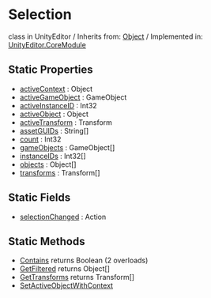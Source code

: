 # Selection
class in UnityEditor
 / Inherits from: <a href="https://docs.unity3d.com/6000.0/Documentation/ScriptReference/Object.html">Object</a> / Implemented in: <a href="https://docs.unity3d.com/6000.0/Documentation/ScriptReference/UnityEditor.CoreModule.html">UnityEditor.CoreModule</a>

## Static Properties
- <a href="https://docs.unity3d.com/6000.0/Documentation/ScriptReference/Selection-activeContext.html">activeContext</a> : Object
- <a href="https://docs.unity3d.com/6000.0/Documentation/ScriptReference/Selection-activeGameObject.html">activeGameObject</a> : GameObject
- <a href="https://docs.unity3d.com/6000.0/Documentation/ScriptReference/Selection-activeInstanceID.html">activeInstanceID</a> : Int32
- <a href="https://docs.unity3d.com/6000.0/Documentation/ScriptReference/Selection-activeObject.html">activeObject</a> : Object
- <a href="https://docs.unity3d.com/6000.0/Documentation/ScriptReference/Selection-activeTransform.html">activeTransform</a> : Transform
- <a href="https://docs.unity3d.com/6000.0/Documentation/ScriptReference/Selection-assetGUIDs.html">assetGUIDs</a> : String[]
- <a href="https://docs.unity3d.com/6000.0/Documentation/ScriptReference/Selection-count.html">count</a> : Int32
- <a href="https://docs.unity3d.com/6000.0/Documentation/ScriptReference/Selection-gameObjects.html">gameObjects</a> : GameObject[]
- <a href="https://docs.unity3d.com/6000.0/Documentation/ScriptReference/Selection-instanceIDs.html">instanceIDs</a> : Int32[]
- <a href="https://docs.unity3d.com/6000.0/Documentation/ScriptReference/Selection-objects.html">objects</a> : Object[]
- <a href="https://docs.unity3d.com/6000.0/Documentation/ScriptReference/Selection-transforms.html">transforms</a> : Transform[]

## Static Fields
- <a href="https://docs.unity3d.com/6000.0/Documentation/ScriptReference/Selection-selectionChanged.html">selectionChanged</a> : Action

## Static Methods
- <a href="https://docs.unity3d.com/6000.0/Documentation/ScriptReference/Selection.Contains.html">Contains</a> returns Boolean (2 overloads)
- <a href="https://docs.unity3d.com/6000.0/Documentation/ScriptReference/Selection.GetFiltered.html">GetFiltered</a> returns Object[]
- <a href="https://docs.unity3d.com/6000.0/Documentation/ScriptReference/Selection.GetTransforms.html">GetTransforms</a> returns Transform[]
- <a href="https://docs.unity3d.com/6000.0/Documentation/ScriptReference/Selection.SetActiveObjectWithContext.html">SetActiveObjectWithContext</a>
